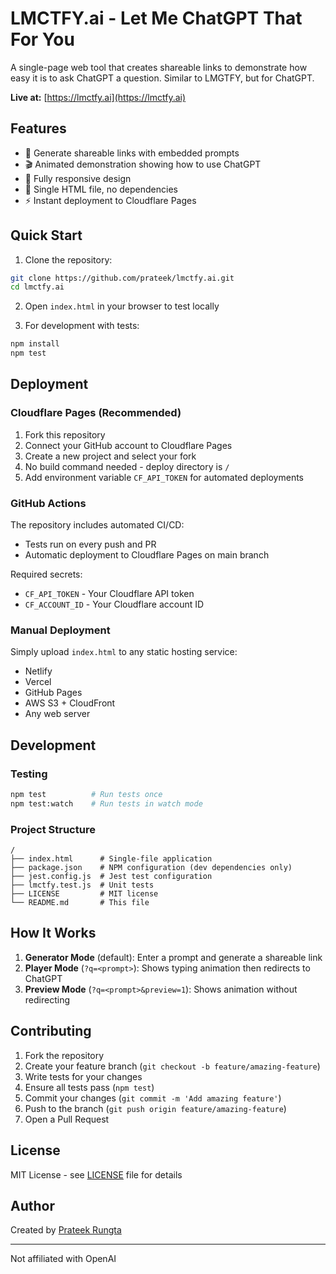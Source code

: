 # LMCTFY.ai - Let Me ChatGPT That For You

A single-page web tool that creates shareable links to demonstrate how easy it is to ask ChatGPT a question. Similar to LMGTFY, but for ChatGPT.

**Live at:** [https://lmctfy.ai](https://lmctfy.ai)

## Features

- 🔗 Generate shareable links with embedded prompts
- 🎬 Animated demonstration showing how to use ChatGPT
- 📱 Fully responsive design
- 🚀 Single HTML file, no dependencies
- ⚡ Instant deployment to Cloudflare Pages

## Quick Start

1. Clone the repository:
```bash
git clone https://github.com/prateek/lmctfy.ai.git
cd lmctfy.ai
```

2. Open `index.html` in your browser to test locally

3. For development with tests:
```bash
npm install
npm test
```

## Deployment

### Cloudflare Pages (Recommended)

1. Fork this repository
2. Connect your GitHub account to Cloudflare Pages
3. Create a new project and select your fork
4. No build command needed - deploy directory is `/`
5. Add environment variable `CF_API_TOKEN` for automated deployments

### GitHub Actions

The repository includes automated CI/CD:
- Tests run on every push and PR
- Automatic deployment to Cloudflare Pages on main branch

Required secrets:
- `CF_API_TOKEN` - Your Cloudflare API token
- `CF_ACCOUNT_ID` - Your Cloudflare account ID

### Manual Deployment

Simply upload `index.html` to any static hosting service:
- Netlify
- Vercel
- GitHub Pages
- AWS S3 + CloudFront
- Any web server

## Development

### Testing

```bash
npm test          # Run tests once
npm test:watch    # Run tests in watch mode
```

### Project Structure

```
/
├── index.html      # Single-file application
├── package.json    # NPM configuration (dev dependencies only)
├── jest.config.js  # Jest test configuration
├── lmctfy.test.js  # Unit tests
├── LICENSE         # MIT license
└── README.md       # This file
```

## How It Works

1. **Generator Mode** (default): Enter a prompt and generate a shareable link
2. **Player Mode** (`?q=<prompt>`): Shows typing animation then redirects to ChatGPT
3. **Preview Mode** (`?q=<prompt>&preview=1`): Shows animation without redirecting

## Contributing

1. Fork the repository
2. Create your feature branch (`git checkout -b feature/amazing-feature`)
3. Write tests for your changes
4. Ensure all tests pass (`npm test`)
5. Commit your changes (`git commit -m 'Add amazing feature'`)
6. Push to the branch (`git push origin feature/amazing-feature`)
7. Open a Pull Request

## License

MIT License - see [LICENSE](LICENSE) file for details

## Author

Created by [Prateek Rungta](https://github.com/prateek)

---

Not affiliated with OpenAI